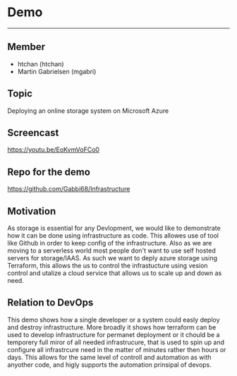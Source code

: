 # Demo
----

## Member
- htchan (htchan)
- Martin Gabrielsen (mgabri)

## Topic
Deploying an online storage system on Microsoft Azure

## Screencast

https://youtu.be/EoKvmVoFCo0

## Repo for the demo

https://github.com/Gabbi68/Infrastructure


## Motivation
As storage is essential for any Devlopment, we would like to demonstrate how it can be done using infrastructure as code. This allowes use of tool like Github in order to keep config of the infrastructure. Also as we are moving to a serverless world most people don't want to use self hosted servers for storage/IAAS. As such we want to deply azure storage using Terraform, this allows the us to control the infrastucture using vesion control and utalize a cloud service that allows us to scale up and down as need. 

## Relation to DevOps

This demo shows how a single developer or a system could easly deploy and destroy infrastructure. More broadly it shows how terraform can be used to develop infrastructure for permanet deployment or it chould be a temporery full miror of all needed infrastrucure, that is used to spin up and configure all infrastrcure need in the matter of minutes rather then hours or days. This allows for the same level of controll and automation as with anyother code, and higly supports the automation prinsipal of devops. 


